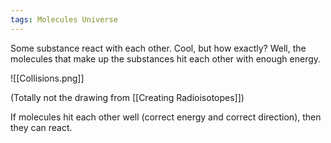 ```yaml
---
tags: Molecules Universe 
---
```


Some substance react with each other. Cool, but how exactly? Well, the molecules that make up the substances hit each other with enough energy.

![[Collisions.png]]

(Totally not the drawing from [[Creating Radioisotopes]])

If molecules hit each other well (correct energy and correct direction), then they can react.